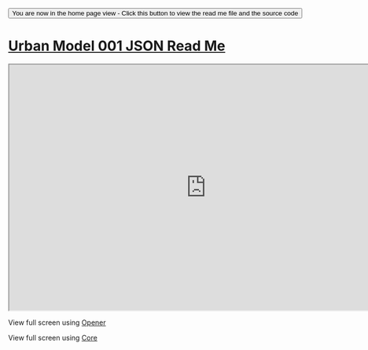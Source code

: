 
<span style=display:none; >
[You are now in a GitHub source code view - click this link to view the home page]
( https://ladybug-analysis-tools.github.io/3d-models/content/json/urban-model/ "View file as a web page." ) </span>
<input type=button onclick=window.location.href='https://github.com/ladybug-analysis-tools/3d-models/tree/gh-pages/content/json/urban-model/'; 
value='You are now in the home page view - Click this button to view the read me file and the source code' >



[Urban Model 001 JSON Read Me]( ../index.html#json/urban-model/readme.md )
===




<iframe src=https://ladybug-analysis-tools.github.io/3d-models/code/json/core/index.html#https://ladybug-analysis-tools.github.io/3d-models/content/json/urban-model/urban-model-001.json#la=37.796#lo=-122.398#cx=50#cy=70#cz=40#tx=-7#ty=6#tz=-15#hr=14#sx=0.1#sy=0.1#sz=0.1#px=10#pz=10#rx=90#ry=180#sp=0#sl=0.55#gv=0#av=0 width=800 height=500 ></iframe>

View full screen using [Opener]( https://ladybug-analysis-tools.github.io/3d-models/code/json/opener/index.html#https://ladybug-analysis-tools.github.io/3d-models/content/json/urban-model/urban-model-001.json#la=37.796#lo=-122.398#cx=50#cy=70#cz=40#tx=-7#ty=6#tz=-15#hr=14#sx=0.1#sy=0.1#sz=0.1#px=10#pz=10#rx=90#ry=180#sp=0#sl=0.55#gv=0#av=0 )

View full screen using [Core]( https://ladybug-analysis-tools.github.io/3d-models/code/json/core/index.html#https://ladybug-analysis-tools.github.io/3d-models/content/json/urban-model/urban-model-001.json#la=37.796#lo=-122.398#cx=50#cy=70#cz=40#tx=-7#ty=6#tz=-15#hr=14#sx=0.1#sy=0.1#sz=0.1#px=10#pz=10#rx=90#ry=180#sp=0#sl=0.55#gv=0#av=0 )




